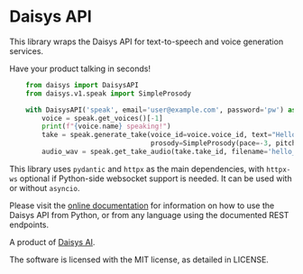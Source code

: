 # Daisys API

This library wraps the Daisys API for text-to-speech and voice generation services.

Have your product talking in seconds!


```python
    from daisys import DaisysAPI
    from daisys.v1.speak import SimpleProsody

    with DaisysAPI('speak', email='user@example.com', password='pw') as speak:
        voice = speak.get_voices()[-1]
        print(f"{voice.name} speaking!")
        take = speak.generate_take(voice_id=voice.voice_id, text="Hello there, I am Daisys!",
                                   prosody=SimpleProsody(pace=-3, pitch=2, expression=10))
        audio_wav = speak.get_take_audio(take.take_id, filename='hello_daisys.wav')
```

This library uses ``pydantic`` and ``httpx`` as the main dependencies, with
``httpx-ws`` optional if Python-side websocket support is needed.  It can be
used with or without ``asyncio``.

Please visit the [online documentation](https://daisys-ai.github.io/daisys-api-python/)
for information on how to use the Daisys API from Python, or from any language using the
documented REST endpoints.

A product of [Daisys AI](https://daisys.ai).

The software is licensed with the MIT license, as detailed in LICENSE.
